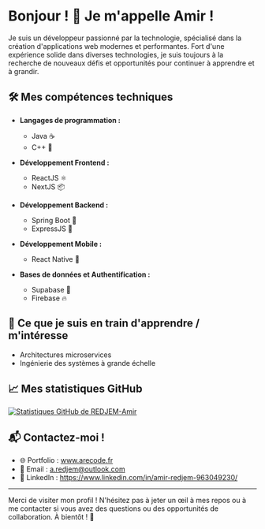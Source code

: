 # Bonjour ! 👋 Je m'appelle Amir !

Je suis un développeur passionné par la technologie, spécialisé dans la création d'applications web modernes et performantes. Fort d'une expérience solide dans diverses technologies, je suis toujours à la recherche de nouveaux défis et opportunités pour continuer à apprendre et à grandir.

## 🛠️ Mes compétences techniques

- **Langages de programmation :** 
  - Java ☕
  - C++ 🚀

- **Développement Frontend :** 
  - ReactJS ⚛️
  - NextJS 📦

- **Développement Backend :** 
  - Spring Boot 🌱
  - ExpressJS 🚂

- **Développement Mobile :**
  - React Native 📱
    
- **Bases de données et Authentification :** 
  - Supabase 🚀
  - Firebase 🔥

## 🌱 Ce que je suis en train d'apprendre / m'intéresse

- Architectures microservices
- Ingénierie des systèmes à grande échelle

## 📈 Mes statistiques GitHub 

[![Statistiques GitHub de REDJEM-Amir](https://github-readme-stats.vercel.app/api?username=REDJEM-Amir&show_icons=true&theme=tokyonight)](https://github.com/REDJEM-Amir)

## 📬 Contactez-moi !

- 🌐 Portfolio : www.arecode.fr
- 📧 Email : a.redjem@outlook.com
- 💼 LinkedIn : https://www.linkedin.com/in/amir-redjem-963049230/

---

Merci de visiter mon profil ! N'hésitez pas à jeter un œil à mes repos ou à me contacter si vous avez des questions ou des opportunités de collaboration. À bientôt ! 🚀
